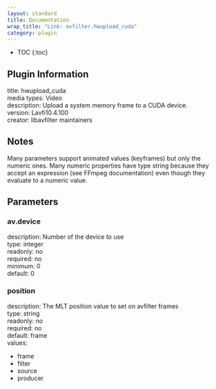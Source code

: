 ```yaml
---
layout: standard
title: Documentation
wrap_title: "Link: avfilter.hwupload_cuda"
category: plugin
---
```

* TOC
{:toc}

## Plugin Information

title: hwupload_cuda  
media types:
Video  
description: Upload a system memory frame to a CUDA device.  
version: Lavfi10.4.100  
creator: libavfilter maintainers  

## Notes

Many parameters support animated values (keyframes) but only the numeric ones. Many numeric properties have type string because they accept an expression (see FFmpeg documentation) even though they evaluate to a numeric value.

## Parameters

### av.device

  
description:
Number of the device to use  
type: integer  
readonly: no  
required: no  
minimum: 0  
default: 0  

### position

  
description:
The MLT position value to set on avfilter frames  
type: string  
readonly: no  
required: no  
default: frame  
values:  

* frame
* filter
* source
* producer

